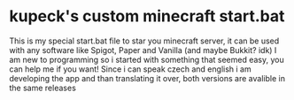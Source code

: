 # kupeck's custom minecraft start.bat
This is my special start.bat file to star you minecraft server, it can be used with any software like Spigot, Paper and Vanilla (and maybe Bukkit? idk)
I am new to programming so i started with something that seemed easy, you can help me if you want!
Since i can speak czech and english i am developing the app and than translating it over, both versions are avalible in the same releases
